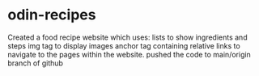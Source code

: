 # odin-recipes

Created a food recipe website which uses:
lists to show ingredients and steps
img tag to display images
anchor tag containing relative links to navigate to the pages within the website.
pushed the code to main/origin branch of github
